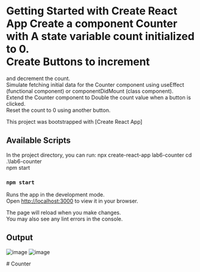 # Getting Started with Create React App Create a component Counter with A state variable count initialized to 0.<br/> Create Buttons to increment
and decrement the count. <br/>Simulate fetching initial data for the Counter component using useEffect
(functional component) or componentDidMount (class component).<br/> Extend the Counter component
to Double the count value when a button is clicked. <br/>Reset the count to 0 using another button.

This project was bootstrapped with [Create React App]

## Available Scripts

In the project directory, you can run:
npx create-react-app lab6-counter
cd .\lab6-counter\
npm start

### `npm start`

Runs the app in the development mode.\
Open [http://localhost:3000](http://localhost:3000) to view it in your browser.

The page will reload when you make changes.\
You may also see any lint errors in the console.

## Output

![image](https://github.com/user-attachments/assets/ea15513a-8764-42b2-b9db-0c22d6b9678e)
![image](https://github.com/user-attachments/assets/495f24dc-2def-4343-85d4-dc4cfd95a14d)


#   C o u n t e r 
 
 
